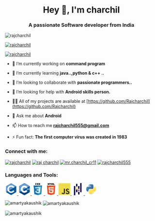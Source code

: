 <h1 align="center">Hey 👋, I'm charchil</h1>
<h3 align="center">A passionate Software developer from India</h3>


<p align="left"> <img src="https://komarev.com/ghpvc/?username=rajcharchil&label=Profile%20views&color=0e75b6&style=flat" alt="rajcharchil" /> </p>

<p align="left"> <a href="https://github.com/ryo-ma/github-profile-trophy"><img src="https://github-profile-trophy.vercel.app/?username=rajcharchil" alt="rajcharchil" /></a> </p>

<p align="left"> <a href="https://twitter.com/rajcharchil" target="blank"><img src="https://img.shields.io/twitter/follow/rajcharchil?logo=twitter&style=for-the-badge" alt="rajcharchil" /></a> </p>

- 🔭 I’m currently working on **command program**

- 🌱 I’m currently learning **java..,python & c++ ..**

- 👯 I’m looking to collaborate with **passionate programmers..**

- 🤝 I’m looking for help with **Android skills person.**

- 👨‍💻 All of my projects are available at [https://github.com/Rajcharchil](https://github.com/Rajcharchil)

- 💬 Ask me about **Android**

- 📫 How to reach me **rajcharchil555@gmail.com**

- ⚡ Fun fact: **The first computer virus was created in 1983**

<h3 align="left">Connect with me:</h3>
<p align="left">
<a href="https://twitter.com/rajcharchil" target="blank"><img align="center" src="https://raw.githubusercontent.com/rahuldkjain/github-profile-readme-generator/master/src/images/icons/Social/twitter.svg" alt="rajcharchil" height="30" width="40" /></a>
<a href="https://linkedin.com/in/raj charchil" target="blank"><img align="center" src="https://raw.githubusercontent.com/rahuldkjain/github-profile-readme-generator/master/src/images/icons/Social/linked-in-alt.svg" alt="raj charchil" height="30" width="40" /></a>
<a href="https://instagram.com/mr.charchil_cr11" target="blank"><img align="center" src="https://raw.githubusercontent.com/rahuldkjain/github-profile-readme-generator/master/src/images/icons/Social/instagram.svg" alt="mr.charchil_cr11" height="30" width="40" /></a>
<a href="https://www.hackerrank.com/rajcharchil555" target="blank"><img align="center" src="https://raw.githubusercontent.com/rahuldkjain/github-profile-readme-generator/master/src/images/icons/Social/hackerrank.svg" alt="rajcharchil555" height="30" width="40" /></a>
</p>

<h3 align="left">Languages and Tools:</h3>
<p align="left"> <a href="https://www.cprogramming.com/" target="_blank" rel="noreferrer"> <img src="https://raw.githubusercontent.com/devicons/devicon/master/icons/c/c-original.svg" alt="c" width="40" height="40"/> </a> <a href="https://www.w3schools.com/cpp/" target="_blank" rel="noreferrer"> <img src="https://raw.githubusercontent.com/devicons/devicon/master/icons/cplusplus/cplusplus-original.svg" alt="cplusplus" width="40" height="40"/> </a> <a href="https://www.w3schools.com/css/" target="_blank" rel="noreferrer"> <img src="https://raw.githubusercontent.com/devicons/devicon/master/icons/css3/css3-original-wordmark.svg" alt="css3" width="40" height="40"/> </a> <a href="https://www.w3.org/html/" target="_blank" rel="noreferrer"> <img src="https://raw.githubusercontent.com/devicons/devicon/master/icons/html5/html5-original-wordmark.svg" alt="html5" width="40" height="40"/> </a> <a href="https://developer.mozilla.org/en-US/docs/Web/JavaScript" target="_blank" rel="noreferrer"> <img src="https://raw.githubusercontent.com/devicons/devicon/master/icons/javascript/javascript-original.svg" alt="javascript" width="40" height="40"/> </a> <a href="https://pandas.pydata.org/" target="_blank" rel="noreferrer"> <img src="https://raw.githubusercontent.com/devicons/devicon/2ae2a900d2f041da66e950e4d48052658d850630/icons/pandas/pandas-original.svg" alt="pandas" width="40" height="40"/> </a> <a href="https://www.python.org" target="_blank" rel="noreferrer"> <img src="https://raw.githubusercontent.com/devicons/devicon/master/icons/python/python-original.svg" alt="python" width="40" height="40"/> </a> </p>

<p><img align="left" src="https://github-readme-stats.vercel.app/api/top-langs?username=amartyakaushik&show_icons=true&locale=en&layout=compact" alt="amartyakaushik" /></p>

<p>&nbsp;<img align="center" src="https://github-readme-stats.vercel.app/api?username=amartyakaushik&show_icons=true&locale=en" alt="amartyakaushik" /></p>

<p><img align="center" src="https://github-readme-streak-stats.herokuapp.com/?user=amartyakaushik&" alt="amartyakaushik" /></p>
